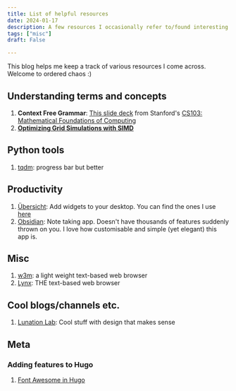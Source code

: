 ```yaml
---
title: List of helpful resources
date: 2024-01-17
description: A few resources I occasionally refer to/found interesting
tags: ["misc"]
draft: False

---
```


This blog helps me keep a track of various resources I come across. Welcome to ordered chaos :)

<!-- ## Reading
### Papers
1.  -->

## Understanding terms and concepts
1. **Context Free Grammar**: [This slide deck](https://web.stanford.edu/class/archive/cs/cs103/cs103.1252/lectures/19/Lecture%20Slides.pdf) from Stanford's [CS103: Mathematical Foundations of Computing
](https://web.stanford.edu/class/cs103/)
2. **[Optimizing Grid Simulations with SIMD](https://ihorszlachtycz.blogspot.com/2021/07/optimizing-grid-simulations-with-simd.html?m=1)**

## Python tools
1. [tqdm](https://pypi.org/project/tqdm/): progress bar but better

## Productivity
1. [Übersicht](https://tracesof.net/uebersicht/): Add widgets to your desktop. You can find the ones I use [here](https://github.com/deutranium/Ubersicht-Widgets/)
2. [Obsidian](https://obsidian.md): Note taking app. Doesn't have thousands of features suddenly thrown on you. I love how customisable and simple (yet elegant) this app is.

## Misc
1. [w3m](https://w3m.sourceforge.net): a light weight text-based web browser
2. [Lynx](http://lynx.browser.org): THE text-based web browser

## Cool blogs/channels etc.
1. [Lunation Lab](https://www.lunationlab.com): Cool stuff with design that makes sense

## Meta
### Adding features to Hugo
1. [Font Awesome in Hugo](https://matze.rocks/posts/fontawesome_in_hugo/)

<!-- ## Networks

### Networks/datasets I want to explore
1.  -->